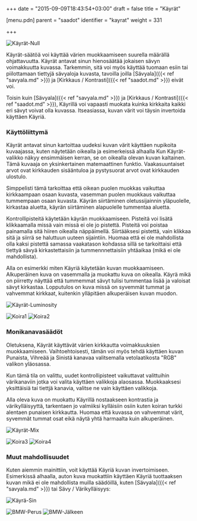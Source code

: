 +++
date = "2015-09-09T18:43:54+03:00"
draft = false
title = "Käyrät"

[menu.pdn]
	parent = "saadot"
	identifier = "kayrat"
	weight = 331

+++

<p class="curves">
	<img src="/kuvat/curvesnull.png" alt="Käyrät-Null">
</p>

Käyrät-säätöä voi käyttää värien muokkaamiseen suurella määrällä ohjattavuutta. Käyrät antavat sinun hienosäätää jokaisen sävyn voimakkuutta kuvassa. Tarkemmin, sitä voi 
myös käyttää tuomaan esiin tai piilottamaan tiettyjä sävyaloja kuvasta, tavoilla joilla [Sävyala]({{< ref "savyala.md" >}}) ja [Kirkkaus / Kontrasti]({{< ref "saadot.md" >}}) eivät voi.

Toisin kuin [Sävyala]({{< ref "savyala.md" >}}) ja [Kirkkaus / Kontrasti]({{< ref "saadot.md" >}}), Käyrillä voi vapaasti muokata kuinka kirkkaita kaikki eri sävyt voivat 
olla kuvassa. Itseasiassa, kuvan värit voi täysin invertoida käyttäen Käyriä.

### Käyttöliittymä

Käyrät antavat sinun kartoittaa uudeksi kuvan värit käyttäen nupikoita kuvaajassa, kuten näytetään oikealla ja esimerkeissä alhaalla Kun Käyrät-valikko näkyy ensimmäisen kerran, se on 
oikealla olevan kuvan kaltainen. Tämä kuvaaja on yksinkertainen matemaattinen funktio. Vaakasuuntaiset arvot ovat kirkkauden sisääntuloa ja pystysuorat arvot ovat kirkkauden ulostulo.

Simppelisti tämä tarkoittaa että oikean puolen muokkas vaikuttaa kirkkaampaan osaan kuvasta, vasemman puolen muokkaus vaikuttaa tummempaan osaan kuvasta. Käyrän siirtäminen 
oletussijainnin yläpuolelle, kirkastaa aluetta, käyrän siirtäminen alapuolelle tummentaa aluetta.

Kontrollipisteitä käytetään käyrän muokkaamiseen. Pisteitä voi lisätä klikkaamalla missä vain missä ei ole jo pistettä. Pisteitä voi poistaa painamalla sitä hiiren oikealla 
näppäimellä. Siirtääksesi pistettä, vain klikkaa sitä ja siirrä se haluttuun uuteen sijaintiin. Huomaa että ei ole mahdollista olla kaksi pistettä samassa vaakatason kohdassa 
sillä se tarkoittaisi että tiettyä sävyä kirkastettaisiin ja tummennnettaisiin yhtäaikaa (mikä ei ole mahdollista).

Alla on esimerkki miten Käyriä käytetään kuvan muokkaamiseen. Alkuperäinen kuva on vasemmalla ja muokattu kuva on oikealla. Käyrä mikä on piirretty näyttää että tummemmat 
sävyt tulisi tummentaa lisää ja valoisat sävyt kirkastaa. Lopputulos on kuva missä on syvemmät tummat ja vahvemmat kirkkaat, kuitenkin ylläpitäen alkuperäisen kuvan muodon.

<p class="clear centered curves2">
	<img src="/kuvat/curvesluminosity.png" alt="Käyrät-Luminosity">
</p>

<p class="centered curves2">
	<img src="/resurssit/curvessamplebase.jpg" alt="Koira1" class="border">&nbsp;<img src="/resurssit/curvessampleluminosity.jpg" alt="Koira2" class="border">
</p>

### Monikanavasäädöt

Oletuksena, Käyrät käyttävät värien kirkkautta voimakkuuksien muokkaamiseen. Vaihtoehtoisesti, tämän voi myös tehdä käyttäen kuvan Punaista, Vihreää ja Sinistä kanavaa valitsemalla 
vetolaatikosta "RGB" valikon yläosassa.

Kun tämä tila on valittu, uudet kontrollipisteet vaikuttavat valittuihin värikanaviin jotka voi valita käyttäen valikkoja alaosassa. Muokkaaksesi yksittäisiä tai tiettjä kanavia, 
valitse ne vain käyttäen valikkoja.

Alla oleva kuva on muokattu Käyrillä nostaakseen kontrastia ja värikylläisyyttä, tarkentaen jo valmiiksi kylläisiin osiin kuten koiran turkki alentaen punaisen kirkkautta. Huomaa 
että kuvassa on vahvemmat värit, syvemmät tummat osat eikä näytä yhtä harmaalta kuin alkuperäinen.

<p class="centered curves2">
	<img src="/kuvat/curvesrgb.png" alt="Käyrät-Mix">
</p>

<p class="centered curves2">
	<img src="/resurssit/curvessamplebase.jpg" alt="Koira3" class="border">&nbsp;<img src="/resurssit/curvessamplergb.jpg" alt="Koira4" class="border">
</p>

### Muut mahdollisuudet

Kuten aiemmin mainittiin, voit käyttää Käyriä kuvan invertoimiseen. Esimerkissä alhaalla, auton kuva muokattiin käyttäen Käyriä tuottaaksen kuvan mikä ei ole mahdollista muilla 
säädöillä, kuten [Sävyala]({{< ref "savyala.md" >}}) tai Sävy / Värikylläisyys:

<p class="centered curves2">
	<img src="/kuvat/curvesextreme.png" alt="Käyrä-Sin">
</p>

<p class="centered curves2">
	<img src="/resurssit/curvesbmwbase.jpg" alt="BMW-Perus" class="border">&nbsp;<img src="/resurssit/curvesbmwextreme.jpg" alt="BMW-Jälkeen" class="border">
</p>
